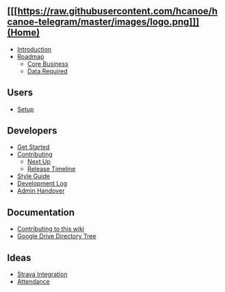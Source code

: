 [[[https://raw.githubusercontent.com/hcanoe/hcanoe-telegram/master/images/logo.png]]](Home)
------
- [Introduction](Introduction)
- [Roadmap](Roadmap)
  - [Core Business](Core-Business)
  - [Data Required](Data-Required)

Users
----- 
- [Setup]()

Developers
-----
- [Get Started](Get-Started)
- [Contributing](Contributing)
  - [Next Up](Next-Up)
  - [Release Timeline](Release-Timeline)
- [Style Guide](Style-Guide)
- [Development Log](Development-Log)
- [Admin Handover](Admin-Handover)

Documentation
-----
- [Contributing to this wiki](Contributing-to-this-wiki)
- [Google Drive Directory Tree](Google-Drive-Directory-Tree)

Ideas
-----
- [Strava Integration](Strava-Integration)
- [Attendance](Attendance)
